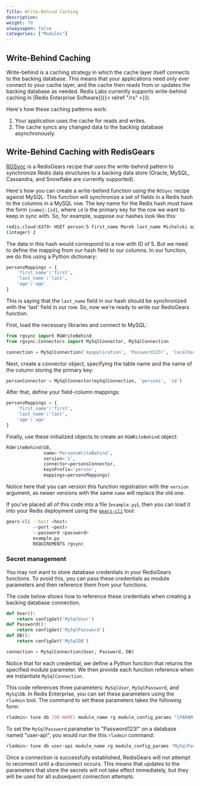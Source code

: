 ```yaml
---
Title: Write-Behind Caching
description:
weight: 70
alwaysopen: false
categories: ["Modules"]
---
```


## Write-Behind Caching

Write-behind is a caching strategy in which the cache layer itself connects to the backing database. This means that your applications need only ever connect to your cache layer, and the cache then reads from or updates the backing database as needed. Redis Labs currently supports write-behind caching in [Redis Enterprise Software]({{< relref "/rs" >}}).

Here's how these caching patterns work:

1. Your application uses the cache for reads and writes.
1. The cache syncs any changed data to the backing database asynchronously.

<!-- ### Read-Through Caching

1. Your application reads from the cache. If there's a cache hit, the data is returned.
1. If there's cache miss, the cache retrieves the data from your backing database (think Oracle, PostgreSQL, etc.). The data is then stored in the cache and returned. -->

## Write-Behind Caching with RedisGears

[RGSync](https://github.com/RedisGears/rgsync) is a RedisGears recipe that uses the write-behind pattern to synchronize Redis data structures to a backing data store (Oracle, MySQL, Cassandra, and Snowflake are currently supported).

Here's how you can create a write-behind function using the `RGSync` recipe against MySQL. This function will synchronize a set of fields in a Redis hash to the columns in a MySQL row. The key name for the Redis hash must have the form `{name}:{id}`, where `id` is the primary key for the row we want to keep in sync with. So, for example, suppose our hashes look like this:

```sh
redis.cloud:6379> HSET person:5 first_name Marek last_name Michalski age 27
(integer) 2
```

The data in this hash would correspond to a row with ID of 5. But we need to define the mapping from our hash field to our columns. In our function, we do this using a Python dictionary:

```py
personsMappings = {
	'first_name':'first',
	'last_name':'last',
	'age':'age'
}
```

This is saying that the `last_name` field in our hash should be synchronized with the 'last' field in our row. So, now we're ready to write our RedisGears function.

First, load the necessary libraries and connect to MySQL:

```py
from rgsync import RGWriteBehind
from rgsync.Connectors import MySqlConnector, MySqlConnection

connection = MySqlConnection('myapplication', 'Password123!', 'localhost:3306/test')
```

Next, create a connector object, specifying the table name and the name of the column storing the primary key:

```py
personConnector = MySqlConnector(mySqlConnection, 'persons', 'id')
```

After that, define your field-column mappings:

```py
personsMappings = {
	'first_name':'first',
	'last_name':'last',
	'age':'age'
}
```

Finally, use these initialized objects to create an `RGWRiteBehind` object:

```py
RGWriteBehind(GB,
              name='PersonsWriteBehind',
              version='1',
              connector=personsConnector,
              keysPrefix='person',
              mappings=personsMappings)
```

Notice here that you can version this function registration with the `version` argument, as newer versions with the same `name` will replace the old one.

If you've placed all of this code into a file (`example.py`), then you can load it into your Redis deployment using the [`gears-cli`](https://github.com/RedisGears/gears-cli) tool:

```sh
gears-cli --host <host>
          --port <post>
          --password <password>
          example.py
          REQUIREMENTS rgsync
```

### Secret management

You may not want to store database credentials in your RedisGears functions. To avoid this, you can pass these credentials as module parameters and then reference them from your functions.

The code below shows how to reference these credentials when creating a backing database connection.

```py
def User():
	return configGet('MySqlUser')
def Password():
	return configGet('MySqlPassword')
def DB():
	return configGet('MySqlDB')

connection = MySqlConnection(User, Password, DB)
```

Notice that for each credential, we define a Python function that returns the specified module parameter. We then provide each function reference when we instantiate `MySqlConnection`.

This code references three parameters: `MySqlUser`, `MySqlPassword`, and `MySqlDB`. In Redis Enterprise, you can set these parameters using the `rladmin` tool. The command to set these parameters takes the following form:

```sh
rladmin> tune db [DB-NAME] module_name rg module_config_params "[PARAM-NAME] [PARAM-VALUE]"
```

To set the `MySqlPassword` parameter to "Password123!" on a database named "user-api", you would run the this `rladmin` command:

```sh
rladmin> tune db user-api module_name rg module_config_params "MySqlPassword Password123!"
```

Once a connection is successfully established, RedisGears will not attempt to reconnect until a disconnect occurs.
This means that updates to the parameters that store the secrets will not take effect immediately,
but they will be used for all subsequent connection attempts.
